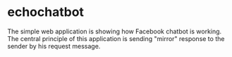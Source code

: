 # echochatbot
The simple web application is showing how Facebook chatbot is working. The central principle of this application is sending "mirror" response to the sender by his request message. 
